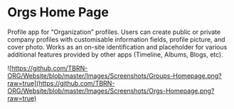 # Orgs Home Page

Profile app for “Organization” profiles. Users can create public or private company profiles with customisable information fields, profile picture, and cover photo. Works as an on-site identification and placeholder for various additional features provided by other apps (Timeline, Albums, Blogs, etc).

![https://github.com/TBRN-ORG/Website/blob/master/Images/Screenshots/Groups-Homepage.png?raw=true](https://github.com/TBRN-ORG/Website/blob/master/Images/Screenshots/Orgs-Homepage.png?raw=true)
